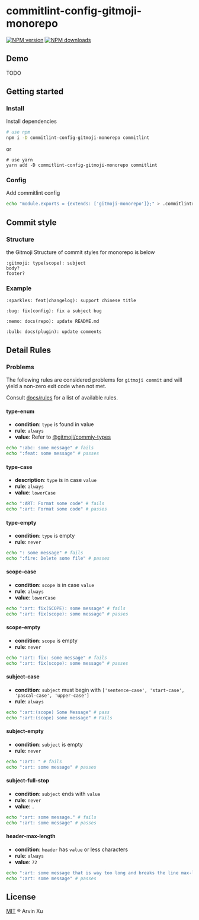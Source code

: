 # commitlint-config-gitmoji-monorepo

[![NPM version][version-image]][version-url] [![NPM downloads][download-image]][download-url]

<!-- npm url -->

[version-image]: http://img.shields.io/npm/v/commitlint-config-gitmoji-monorepo.svg?color=deepgreen&label=latest
[version-url]: http://npmjs.org/package/commitlint-config-gitmoji-monorepo
[download-image]: https://img.shields.io/npm/dm/commitlint-config-gitmoji-monorepo.svg
[download-url]: https://npmjs.org/package/commitlint-config-gitmoji-monorepo

## Demo

TODO

## Getting started

### Install

Install dependencies

```sh
# use npm
npm i -D commitlint-config-gitmoji-monorepo commitlint
```

or

```
# use yarn
yarn add -D commitlint-config-gitmoji-monorepo commitlint
```

### Config

Add commitlint config

```sh
echo "module.exports = {extends: ['gitmoji-monorepo']};" > .commitlintrc.js
```

## Commit style

### Structure

the Gitmoji Structure of commit styles for monorepo is below

```
:gitmoji: type(scope): subject
body?
footer?
```

### Example

```
:sparkles: feat(changelog): support chinese title

:bug: fix(config): fix a subject bug

:memo: docs(repo): update README.md

:bulb: docs(plugin): update comments
```

## Detail Rules

### Problems

The following rules are considered problems for `gitmoji commit` and will yield a non-zero exit code when not met.

Consult [docs/rules](https://commitlint.js.org/#/) for a list of available rules.

#### type-enum

- **condition**: `type` is found in value
- **rule**: `always`
- **value**: Refer to [@gitmoji/commiy-types](../commit-types)

```sh
echo ":abc: some message" # fails
echo ":feat: some message" # passes
```

#### type-case

- **description**: `type` is in case `value`
- **rule**: `always`
- **value**: `lowerCase`

```sh
echo ":ART: Format some code" # fails
echo ":art: Format some code" # passes
```

#### type-empty

- **condition**: `type` is empty
- **rule**: `never`

```sh
echo ": some message" # fails
echo ":fire: Delete some file" # passes
```

#### scope-case

- **condition**: `scope` is in case `value`
- **rule**: `always`
- **value**: `lowerCase`

```sh
echo ":art: fix(SCOPE): some message" # fails
echo ":art: fix(scope): some message" # passes
```

#### scope-empty

- **condition**: `scope` is empty
- **rule**: `never`

```sh
echo ":art: fix: some message" # fails
echo ":art: fix(scope): some message" # passes
```

#### subject-case

- **condition**: `subject` must begin with `['sentence-case', 'start-case', 'pascal-case', 'upper-case']`
- **rule**: `always`

```sh
echo ":art:(scope) Some Message" # pass
echo ":art:(scope) some message" # Fails
```

#### subject-empty

- **condition**: `subject` is empty
- **rule**: `never`

```sh
echo ":art: " # fails
echo ":art: some message" # passes
```

#### subject-full-stop

- **condition**: `subject` ends with `value`
- **rule**: `never`
- **value**: `.`

```sh
echo ":art: some message." # fails
echo ":art: some message" # passes
```

#### header-max-length

- **condition**: `header` has `value` or less characters
- **rule**: `always`
- **value**: `72`

```sh
echo ":art: some message that is way too long and breaks the line max-length by several characters" # fails
echo ":art: some message" # passes
```

## License

[MIT](../../LICENSE) ® Arvin Xu
